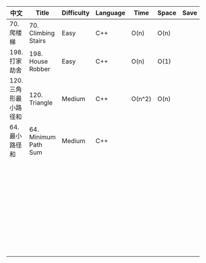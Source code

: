 | 中文                  | Title                | Difficulty | Language | Time   | Space | Save |
| --------------------- | -------------------- | ---------- | -------- | ------ | ----- | ---- |
| 70. 爬楼梯            | 70. Climbing Stairs  | Easy       | C++      | O(n)   | O(n)  |      |
| 198. 打家劫舍         | 198. House Robber    | Easy       | C++      | O(n)   | O(1)  |      |
| 120. 三角形最小路径和 | 120. Triangle        | Medium     | C++      | O(n^2) | O(n)  |      |
| 64. 最小路径和        | 64. Minimum Path Sum | Medium     | C++      |        |       |      |
|                       |                      |            |          |        |       |      |
|                       |                      |            |          |        |       |      |
|                       |                      |            |          |        |       |      |
|                       |                      |            |          |        |       |      |
|                       |                      |            |          |        |       |      |
|                       |                      |            |          |        |       |      |
|                       |                      |            |          |        |       |      |
|                       |                      |            |          |        |       |      |
|                       |                      |            |          |        |       |      |
|                       |                      |            |          |        |       |      |
|                       |                      |            |          |        |       |      |
|                       |                      |            |          |        |       |      |
|                       |                      |            |          |        |       |      |
|                       |                      |            |          |        |       |      |
|                       |                      |            |          |        |       |      |
|                       |                      |            |          |        |       |      |
|                       |                      |            |          |        |       |      |
|                       |                      |            |          |        |       |      |
|                       |                      |            |          |        |       |      |
|                       |                      |            |          |        |       |      |
|                       |                      |            |          |        |       |      |
|                       |                      |            |          |        |       |      |
|                       |                      |            |          |        |       |      |
|                       |                      |            |          |        |       |      |
|                       |                      |            |          |        |       |      |
|                       |                      |            |          |        |       |      |
|                       |                      |            |          |        |       |      |
|                       |                      |            |          |        |       |      |
|                       |                      |            |          |        |       |      |
|                       |                      |            |          |        |       |      |
|                       |                      |            |          |        |       |      |
|                       |                      |            |          |        |       |      |
|                       |                      |            |          |        |       |      |
|                       |                      |            |          |        |       |      |
|                       |                      |            |          |        |       |      |
|                       |                      |            |          |        |       |      |
|                       |                      |            |          |        |       |      |
|                       |                      |            |          |        |       |      |
|                       |                      |            |          |        |       |      |
|                       |                      |            |          |        |       |      |
|                       |                      |            |          |        |       |      |
|                       |                      |            |          |        |       |      |

